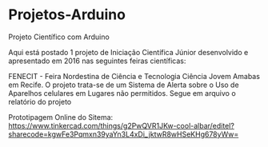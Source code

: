 # Projetos-Arduino
Projeto Científico com Arduino

Aqui está postado 1 projeto de Iniciação Científica Júnior desenvolvido e apresentado em 2016 nas seguintes feiras científicas:

FENECIT - Feira Nordestina de Ciência e Tecnologia
Ciência Jovem
Amabas em Recife. O projeto trata-se de um Sistema de Alerta sobre o Uso de Aparelhos celulares em Lugares não permitidos. Segue em arquivo o relatório do projeto

Prototipagem Online do Sitema: https://www.tinkercad.com/things/g2PwQVR1JKw-cool-albar/editel?sharecode=kgwFe3Pqmxn39yaYn3L4xDi_jktwR8wHSeKHg678yWw=
